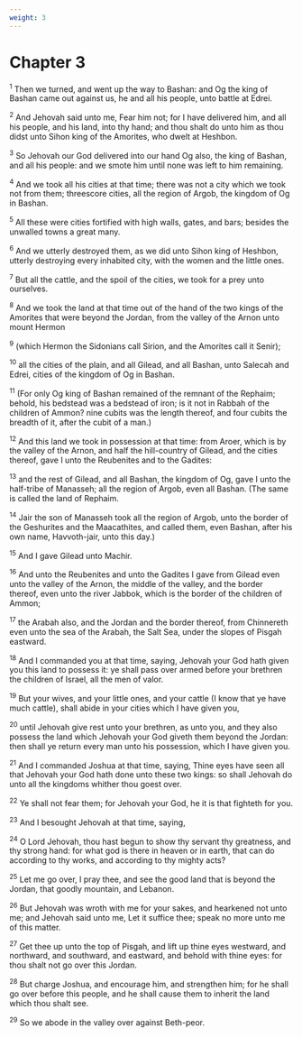 ```yaml
---
weight: 3
---
```


# Chapter 3

<sup>1</sup> Then we turned, and went up the way to Bashan: and Og the king of Bashan came out against us, he and all his people, unto battle at Edrei. 

<sup>2</sup> And Jehovah said unto me, Fear him not; for I have delivered him, and all his people, and his land, into thy hand; and thou shalt do unto him as thou didst unto Sihon king of the Amorites, who dwelt at Heshbon. 

<sup>3</sup> So Jehovah our God delivered into our hand Og also, the king of Bashan, and all his people: and we smote him until none was left to him remaining. 

<sup>4</sup> And we took all his cities at that time; there was not a city which we took not from them; threescore cities, all the region of Argob, the kingdom of Og in Bashan. 

<sup>5</sup> All these were cities fortified with high walls, gates, and bars; besides the unwalled towns a great many. 

<sup>6</sup> And we utterly destroyed them, as we did unto Sihon king of Heshbon, utterly destroying every inhabited city, with the women and the little ones. 

<sup>7</sup> But all the cattle, and the spoil of the cities, we took for a prey unto ourselves. 

<sup>8</sup> And we took the land at that time out of the hand of the two kings of the Amorites that were beyond the Jordan, from the valley of the Arnon unto mount Hermon 

<sup>9</sup> (which Hermon the Sidonians call Sirion, and the Amorites call it Senir); 

<sup>10</sup> all the cities of the plain, and all Gilead, and all Bashan, unto Salecah and Edrei, cities of the kingdom of Og in Bashan. 

<sup>11</sup> (For only Og king of Bashan remained of the remnant of the Rephaim; behold, his bedstead was a bedstead of iron; is it not in Rabbah of the children of Ammon? nine cubits was the length thereof, and four cubits the breadth of it, after the cubit of a man.) 

<sup>12</sup> And this land we took in possession at that time: from Aroer, which is by the valley of the Arnon, and half the hill-country of Gilead, and the cities thereof, gave I unto the Reubenites and to the Gadites: 

<sup>13</sup> and the rest of Gilead, and all Bashan, the kingdom of Og, gave I unto the half-tribe of Manasseh; all the region of Argob, even all Bashan. (The same is called the land of Rephaim. 

<sup>14</sup> Jair the son of Manasseh took all the region of Argob, unto the border of the Geshurites and the Maacathites, and called them, even Bashan, after his own name, Havvoth-jair, unto this day.) 

<sup>15</sup> And I gave Gilead unto Machir. 

<sup>16</sup> And unto the Reubenites and unto the Gadites I gave from Gilead even unto the valley of the Arnon, the middle of the valley, and the border thereof, even unto the river Jabbok, which is the border of the children of Ammon; 

<sup>17</sup> the Arabah also, and the Jordan and the border thereof, from Chinnereth even unto the sea of the Arabah, the Salt Sea, under the slopes of Pisgah eastward. 

<sup>18</sup> And I commanded you at that time, saying, Jehovah your God hath given you this land to possess it: ye shall pass over armed before your brethren the children of Israel, all the men of valor. 

<sup>19</sup> But your wives, and your little ones, and your cattle (I know that ye have much cattle), shall abide in your cities which I have given you, 

<sup>20</sup> until Jehovah give rest unto your brethren, as unto you, and they also possess the land which Jehovah your God giveth them beyond the Jordan: then shall ye return every man unto his possession, which I have given you. 

<sup>21</sup> And I commanded Joshua at that time, saying, Thine eyes have seen all that Jehovah your God hath done unto these two kings: so shall Jehovah do unto all the kingdoms whither thou goest over. 

<sup>22</sup> Ye shall not fear them; for Jehovah your God, he it is that fighteth for you. 

<sup>23</sup> And I besought Jehovah at that time, saying, 

<sup>24</sup> O Lord Jehovah, thou hast begun to show thy servant thy greatness, and thy strong hand: for what god is there in heaven or in earth, that can do according to thy works, and according to thy mighty acts? 

<sup>25</sup> Let me go over, I pray thee, and see the good land that is beyond the Jordan, that goodly mountain, and Lebanon. 

<sup>26</sup> But Jehovah was wroth with me for your sakes, and hearkened not unto me; and Jehovah said unto me, Let it suffice thee; speak no more unto me of this matter. 

<sup>27</sup> Get thee up unto the top of Pisgah, and lift up thine eyes westward, and northward, and southward, and eastward, and behold with thine eyes: for thou shalt not go over this Jordan. 

<sup>28</sup> But charge Joshua, and encourage him, and strengthen him; for he shall go over before this people, and he shall cause them to inherit the land which thou shalt see. 

<sup>29</sup> So we abode in the valley over against Beth-peor. 


